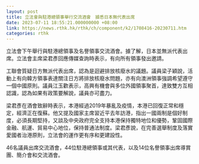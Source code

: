 ```yaml
---
layout: post
title: 立法會與駐港總領事舉行交流酒會　據悉日本無代表出席
date: 2023-07-11 18:55:21.000000000 +08:00
link: https://news.rthk.hk/rthk/ch/component/k2/1708416-20230711.htm
categories: rthk
---
```


立法會下午舉行與駐港總領事及名譽領事交流酒會。據了解，日本並無派代表出席。立法會主席梁君彥回應傳媒查詢時表示，有向所有領事發出邀請。

工聯會質疑日方無派代表出席，認為是迴避排放核廢水的議題。議員梁子穎說，活動上有向韓方領事表達關注日方將排放核廢水問題，亦有向澳洲領事強調希望遵守一個中國原則。議員江玉歡表示，高興有機會與多位外國領事聚首，達致雙方互相認識，認為如果有政策要解說，議員亦可盡力。

梁君彥在酒會致辭時表示，本港經過2019年暴亂及疫情，本港已回復正常和穩定，經濟正在復蘇。他又提及國家主席習近平去年訪港，指出一國兩制是個好制度，必須長期堅持，又談及中央政府完全支持本港保持獨特地位和優勢，鞏固國際金融、航運、貿易中心地位，保持普通法制度。梁君彥說，在完善選舉制度及落實愛國者治港原則，立法會的運作更有序和更建設性。

46名議員出席交流酒會，44位駐港總領事或其代表，以及14位名譽領事出席導賞團、簡介會和交流酒會。
